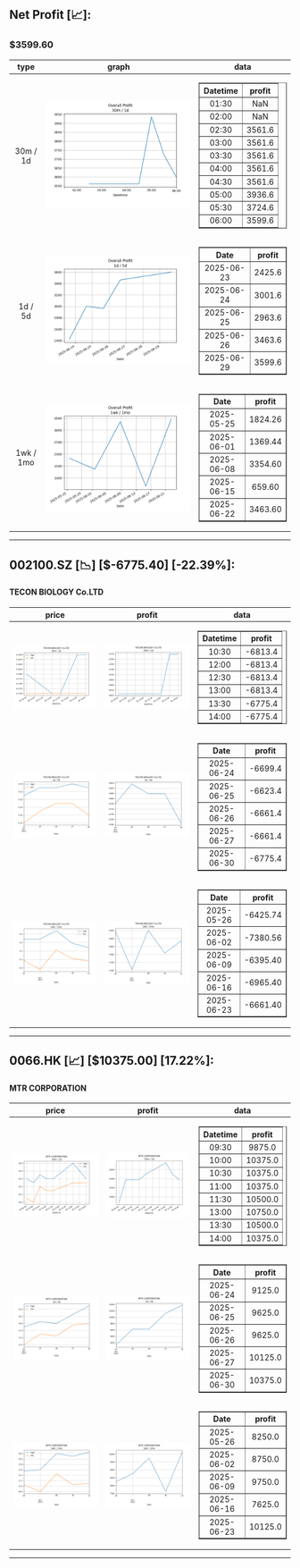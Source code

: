 ## Net Profit [📈]:
### $3599.60
|type|graph|data|
|:---:|:---:|:---:|
|30m / 1d|![net_profit](image/overall_30m-1d.png)|<table border="1" class="dataframe"> <thead> <tr style="text-align: center;"> <th>Datetime</th> <th>profit</th> </tr> </thead> <tbody> <tr> <td>01:30</td> <td>NaN</td> </tr> <tr> <td>02:00</td> <td>NaN</td> </tr> <tr> <td>02:30</td> <td>3561.6</td> </tr> <tr> <td>03:00</td> <td>3561.6</td> </tr> <tr> <td>03:30</td> <td>3561.6</td> </tr> <tr> <td>04:00</td> <td>3561.6</td> </tr> <tr> <td>04:30</td> <td>3561.6</td> </tr> <tr> <td>05:00</td> <td>3936.6</td> </tr> <tr> <td>05:30</td> <td>3724.6</td> </tr> <tr> <td>06:00</td> <td>3599.6</td> </tr> </tbody></table>|
|1d / 5d|![net_profit](image/overall_1d-5d.png)|<table border="1" class="dataframe"> <thead> <tr style="text-align: center;"> <th>Date</th> <th>profit</th> </tr> </thead> <tbody> <tr> <td>2025-06-23</td> <td>2425.6</td> </tr> <tr> <td>2025-06-24</td> <td>3001.6</td> </tr> <tr> <td>2025-06-25</td> <td>2963.6</td> </tr> <tr> <td>2025-06-26</td> <td>3463.6</td> </tr> <tr> <td>2025-06-29</td> <td>3599.6</td> </tr> </tbody></table>|
|1wk / 1mo|![net_profit](image/overall_1wk-1mo.png)|<table border="1" class="dataframe"> <thead> <tr style="text-align: center;"> <th>Date</th> <th>profit</th> </tr> </thead> <tbody> <tr> <td>2025-05-25</td> <td>1824.26</td> </tr> <tr> <td>2025-06-01</td> <td>1369.44</td> </tr> <tr> <td>2025-06-08</td> <td>3354.60</td> </tr> <tr> <td>2025-06-15</td> <td>659.60</td> </tr> <tr> <td>2025-06-22</td> <td>3463.60</td> </tr> </tbody></table>|
---
## 002100.SZ [📉] [$-6775.40] [-22.39%]:
#### TECON BIOLOGY Co.LTD
|price|profit|data|
|:---:|:---:|:---:|
|![price](image/002100.SZ_30m-1d_price.png)|![profit](image/002100.SZ_30m-1d_profit.png)|<table border="1" class="dataframe"> <thead> <tr style="text-align: center;"> <th>Datetime</th> <th>profit</th> </tr> </thead> <tbody> <tr> <td>10:30</td> <td>-6813.4</td> </tr> <tr> <td>12:00</td> <td>-6813.4</td> </tr> <tr> <td>12:30</td> <td>-6813.4</td> </tr> <tr> <td>13:00</td> <td>-6813.4</td> </tr> <tr> <td>13:30</td> <td>-6775.4</td> </tr> <tr> <td>14:00</td> <td>-6775.4</td> </tr> </tbody></table>|
|![price](image/002100.SZ_1d-5d_price.png)|![profit](image/002100.SZ_1d-5d_profit.png)|<table border="1" class="dataframe"> <thead> <tr style="text-align: center;"> <th>Date</th> <th>profit</th> </tr> </thead> <tbody> <tr> <td>2025-06-24</td> <td>-6699.4</td> </tr> <tr> <td>2025-06-25</td> <td>-6623.4</td> </tr> <tr> <td>2025-06-26</td> <td>-6661.4</td> </tr> <tr> <td>2025-06-27</td> <td>-6661.4</td> </tr> <tr> <td>2025-06-30</td> <td>-6775.4</td> </tr> </tbody></table>|
|![price](image/002100.SZ_1wk-1mo_price.png)|![profit](image/002100.SZ_1wk-1mo_profit.png)|<table border="1" class="dataframe"> <thead> <tr style="text-align: center;"> <th>Date</th> <th>profit</th> </tr> </thead> <tbody> <tr> <td>2025-05-26</td> <td>-6425.74</td> </tr> <tr> <td>2025-06-02</td> <td>-7380.56</td> </tr> <tr> <td>2025-06-09</td> <td>-6395.40</td> </tr> <tr> <td>2025-06-16</td> <td>-6965.40</td> </tr> <tr> <td>2025-06-23</td> <td>-6661.40</td> </tr> </tbody></table>|
---
## 0066.HK [📈] [$10375.00] [17.22%]:
#### MTR CORPORATION
|price|profit|data|
|:---:|:---:|:---:|
|![price](image/0066.HK_30m-1d_price.png)|![profit](image/0066.HK_30m-1d_profit.png)|<table border="1" class="dataframe"> <thead> <tr style="text-align: center;"> <th>Datetime</th> <th>profit</th> </tr> </thead> <tbody> <tr> <td>09:30</td> <td>9875.0</td> </tr> <tr> <td>10:00</td> <td>10375.0</td> </tr> <tr> <td>10:30</td> <td>10375.0</td> </tr> <tr> <td>11:00</td> <td>10375.0</td> </tr> <tr> <td>11:30</td> <td>10500.0</td> </tr> <tr> <td>13:00</td> <td>10750.0</td> </tr> <tr> <td>13:30</td> <td>10500.0</td> </tr> <tr> <td>14:00</td> <td>10375.0</td> </tr> </tbody></table>|
|![price](image/0066.HK_1d-5d_price.png)|![profit](image/0066.HK_1d-5d_profit.png)|<table border="1" class="dataframe"> <thead> <tr style="text-align: center;"> <th>Date</th> <th>profit</th> </tr> </thead> <tbody> <tr> <td>2025-06-24</td> <td>9125.0</td> </tr> <tr> <td>2025-06-25</td> <td>9625.0</td> </tr> <tr> <td>2025-06-26</td> <td>9625.0</td> </tr> <tr> <td>2025-06-27</td> <td>10125.0</td> </tr> <tr> <td>2025-06-30</td> <td>10375.0</td> </tr> </tbody></table>|
|![price](image/0066.HK_1wk-1mo_price.png)|![profit](image/0066.HK_1wk-1mo_profit.png)|<table border="1" class="dataframe"> <thead> <tr style="text-align: center;"> <th>Date</th> <th>profit</th> </tr> </thead> <tbody> <tr> <td>2025-05-26</td> <td>8250.0</td> </tr> <tr> <td>2025-06-02</td> <td>8750.0</td> </tr> <tr> <td>2025-06-09</td> <td>9750.0</td> </tr> <tr> <td>2025-06-16</td> <td>7625.0</td> </tr> <tr> <td>2025-06-23</td> <td>10125.0</td> </tr> </tbody></table>|
---
